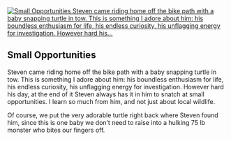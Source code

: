 <article class="post photo">
<a href="https://silverpip-blog.tumblr.com/image/48856814929">
<img alt="Small Opportunities Steven came riding home off the bike path with a baby snapping turtle in tow. This is something I adore about him: his boundless enthusiasm for life, his endless curiosity, his unflagging energy for investigation. However hard his..." src="https://64.media.tumblr.com/2afd21228d7affe2b083481dd61cb5e6/tumblr_mlthp6OPrB1qhgmvso1_1280.jpg"/>
</a>
<h2>Small Opportunities</h2><p></p><p>Steven came riding home off the bike path with a baby snapping turtle in tow. This is something I adore about him: his boundless enthusiasm for life, his endless curiosity, his unflagging energy for investigation. However hard his day, at the end of it Steven always has it in him to snatch at small opportunities. I learn so much from him, and not just about local wildlife.</p><p>Of course, we put the very adorable turtle right back where Steven found him, since this is one baby we don’t need to raise into a hulking 75 lb monster who bites our fingers off.</p></article>